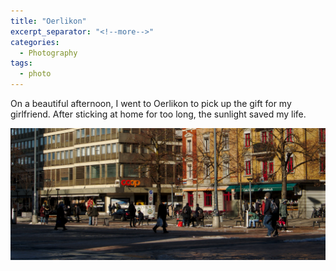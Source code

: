 ```yaml
---
title: "Oerlikon"
excerpt_separator: "<!--more-->"
categories:
  - Photography
tags:
  - photo
---
```


On a beautiful afternoon, I went to Oerlikon to pick up the gift for my girlfriend. After sticking at home for too long, the sunlight saved my life.

![alt text](/assets/images/DSC00152.jpg "title")